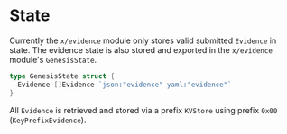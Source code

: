 # State

Currently the `x/evidence` module only stores valid submitted `Evidence` in state.
The evidence state is also stored and exported in the `x/evidence` module's `GenesisState`.

```go
type GenesisState struct {
  Evidence []Evidence `json:"evidence" yaml:"evidence"`
}
```

All `Evidence` is retrieved and stored via a prefix `KVStore` using prefix `0x00` (`KeyPrefixEvidence`).
